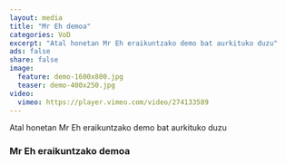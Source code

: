 ```yaml
---
layout: media
title: "Mr Eh demoa"
categories: VoD
excerpt: "Atal honetan Mr Eh eraikuntzako demo bat aurkituko duzu"
ads: false
share: false
image:
  feature: demo-1600x800.jpg
  teaser: demo-400x250.jpg
video:
  vimeo: https://player.vimeo.com/video/274133589
---
```


Atal honetan Mr Eh eraikuntzako demo bat aurkituko duzu

### Mr Eh eraikuntzako demoa
